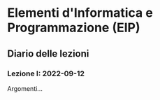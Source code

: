 # Elementi d'Informatica e Programmazione (EIP)

## Diario delle lezioni

### Lezione I: 2022-09-12

Argomenti...
